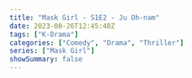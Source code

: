 ```yaml
---
title: "Mask Girl - S1E2 - Ju Oh-nam"
date: 2023-08-26T12:45:48Z
tags: ["K-Drama"]
categories: ["Comedy", "Drama", "Thriller"]
series: ["Mask Girl"]
showSummary: false
---
```

<mux-player stream-type="on-demand"
  src="https://kp3d-my.sharepoint.com/personal/ryoo_kp3d_onmicrosoft_com/_layouts/15/download.aspx?share=ETzbL2e96XtGm1HyT03bYJIBxiTjOf5Su1Vmz2-6otP8uQ" metadata-video-title="Mask Girl - S1E2 - Ju Oh-nam" prefer-playback="mse" controls>
  </mux-player>
  
  
  <script src="https://cdn.jsdelivr.net/npm/@mux/mux-player"></script>
  
 <script id="BcD8ZfOk5Y3DKwhYohL7bmd7jg02Z700BHsGNHa85ybKA" type="application/ld+json">
 {
  "@context": "https://schema.org/",
  "@type": "VideoObject",
  "name": "Mask Girl - S1E2 - Ju Oh-nam",
  "contentUrl": "https://stream.mux.com/BcD8ZfOk5Y3DKwhYohL7bmd7jg02Z700BHsGNHa85ybKA.m3u8",
  "thumbnailUrl": "https://www.themoviedb.org/t/p/original/3O8uTUpt76ShtEtNNrOJpcwQROH.jpg?width=314&fit_mode=preserve&time=25",
  "uploadDate": "2023-08-26T12:45:48Z",
}

</script>